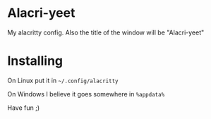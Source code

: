 # Alacri-yeet
My alacritty config. Also the title of the window will be "Alacri-yeet"

# Installing
On Linux put it in `~/.config/alacritty`

On Windows I believe it goes somewhere in `%appdata%`

Have fun ;)
